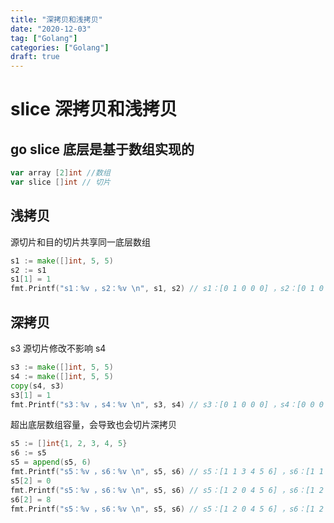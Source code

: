 ```yaml
---
title: "深拷贝和浅拷贝"
date: "2020-12-03"
tag: ["Golang"]
categories: ["Golang"]
draft: true
---
```



# slice 深拷贝和浅拷贝

## go slice 底层是基于数组实现的

```go
var array [2]int //数组
var slice []int // 切片
```

## 浅拷贝

源切片和目的切片共享同一底层数组

```go
s1 := make([]int, 5, 5)
s2 := s1
s1[1] = 1
fmt.Printf("s1：%v ，s2：%v \n", s1, s2) // s1：[0 1 0 0 0] ，s2：[0 1 0 0 0]
```

## 深拷贝

s3 源切片修改不影响 s4

```go
s3 := make([]int, 5, 5)
s4 := make([]int, 5, 5)
copy(s4, s3)
s3[1] = 1
fmt.Printf("s3：%v ，s4：%v \n", s3, s4) // s3：[0 1 0 0 0] ，s4：[0 0 0 0 0]
```

超出底层数组容量，会导致也会切片深拷贝

```go
s5 := []int{1, 2, 3, 4, 5}
s6 := s5
s5 = append(s5, 6)
fmt.Printf("s5：%v ，s6：%v \n", s5, s6) // s5：[1 1 3 4 5 6] ，s6：[1 1 3 4 5]
s5[2] = 0
fmt.Printf("s5：%v ，s6：%v \n", s5, s6) // s5：[1 2 0 4 5 6] ，s6：[1 2 3 4 5]
s6[2] = 8
fmt.Printf("s5：%v ，s6：%v \n", s5, s6) // s5：[1 2 0 4 5 6] ，s6：[1 2 8 4 5]
```

